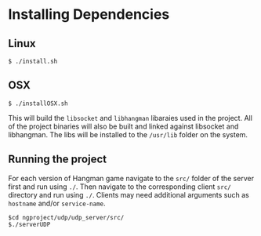 # Installing Dependencies

## Linux

```
$ ./install.sh
```

## OSX

```
$ ./installOSX.sh
```

This will build the `libsocket` and `libhangman` libaraies used in the project. All of the project binaries will also be built and linked against libsocket and libhangman. The libs will be installed to the `/usr/lib` folder on the system.

## Running the project

For each version of Hangman game navigate to the `src/` folder of the server first and run using `./`. Then navigate to the corresponding client `src/` directory and run using `./`. Clients may need additional arguments such as `hostname` and/or `service-name`.

```
$cd ngproject/udp/udp_server/src/
$./serverUDP
```
